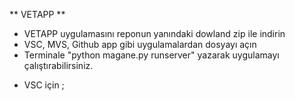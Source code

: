  ** VETAPP ** 

<!-- * Hayvan tanıtımı ( tür, cins, isim, yaş, açıklama )
* Hayvan Sahibi tanıtımı ( ad soyad, iletişim bilgileri, telefon,
e-posta )
* Hayvan adı ya da hayvan sahibi adı üzerinden aranabilmeli
* Bir hayvan sahibine n adet hayvan tanımı yapılabilmeli
* Var olan bir kayıt üzerinde değişiklik yapılabilmeli
* Var olan kayıtlar incelebilmeli
* Var olan bir kayıt silinebilmeli -->

- VETAPP uygulamasını reponun yanındaki dowland zip ile indirin 
- VSC, MVS, Github app gibi uygulamalardan dosyayı açın 
- Terminale "python magane.py runserver" yazarak uygulamayı çalıştırabilirsiniz. 

* VSC için ;


